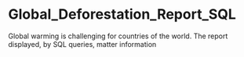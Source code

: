 # Global_Deforestation_Report_SQL
Global warming is challenging for countries of the world. 
The report displayed, by SQL queries, matter information
